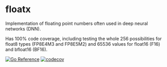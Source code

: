 # floatx

Implementation of floating point numbers often used in deep neural networks (DNN).

Has 100% code coverage, including testing the whole 256 possibilities for float8 types (FP8E4M3 and FP8E5M2) and
65536 values for float16 (F16) and bfloat16 (BF16).

[![Go Reference](https://pkg.go.dev/badge/github.com/maruel/floatx/.svg)](https://pkg.go.dev/github.com/maruel/floatx/)
[![codecov](https://codecov.io/gh/maruel/floatx/graph/badge.svg?token=M92Q70R7BZ)](https://codecov.io/gh/maruel/floatx)

